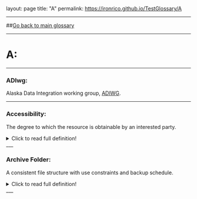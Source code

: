 layout: page
title: "A"
permalink: https://ironrico.github.io/TestGlossary/A
___


##[Go back to main glossary](https://ironrico.github.io/TestGlossary/)

___




# **A:** 
___
 

### **ADIwg:** 
Alaska Data Integration working group, [ADIWG](https://www.adiwg.org/).
___
 

### **Accessibility:** 
The degree to which the resource is obtainable by an interested party.
<details>
  <summary>Click to read full definition!</summary>
<p>
The degree to which the resource is obtainable by an interested party. Direct access without constraint would be the most accessible (e.g., resources that may be downloaded without requiring a login), whereas resources that require third-party intervention would be less accessible. [ug] 
</p>
</details>
___


### **Archive Folder:** 
A consistent file structure with use constraints and backup schedule.
<details>
  <summary>Click to read full definition!</summary>
<p>
A consistent file structure with use constraints and backup schedule that houses the definitive record of a project’s data resources. Products in the archive folder are the subject of metadata records and are the versions intended for use and dissemination. Contrast with working folder.
</p>
</details>
___

